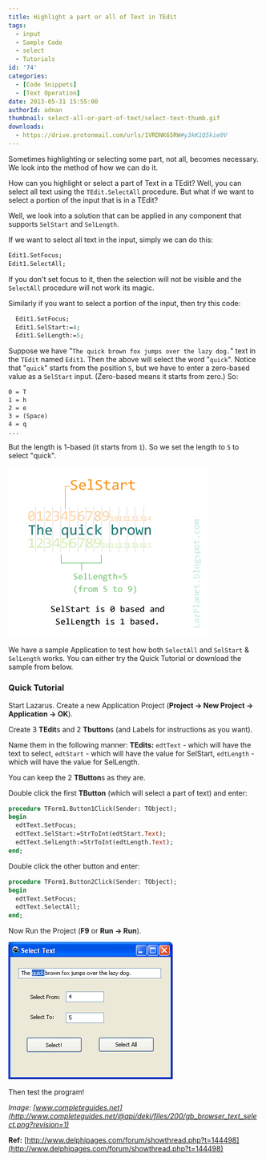 ```yaml
---
title: Highlight a part or all of Text in TEdit
tags:
  - input
  - Sample Code
  - select
  - Tutorials
id: '74'
categories:
  - [Code Snippets]
  - [Text Operation]
date: 2013-05-31 15:55:00
authorId: adnan
thumbnail: select-all-or-part-of-text/select-text-thumb.gif
downloads:
  - https://drive.protonmail.com/urls/1VRDNK65RW#y3kK1Q5kie0V
---
```


Sometimes highlighting or selecting some part, not all, becomes necessary. We look into the method of how we can do it.
<!-- more -->


How can you highlight or select a part of Text in a TEdit? Well, you can select all text using the `TEdit.SelectAll` procedure. But what if we want to select a portion of the input that is in a TEdit?

Well, we look into a solution that can be applied in any component that supports `SelStart` and `SelLength`.

If we want to select all text in the input, simply we can do this:

```pascal
Edit1.SetFocus;
Edit1.SelectAll;
```

If you don't set focus to it, then the selection will not be visible and the `SelectAll` procedure will not work its magic.

Similarly if you want to select a portion of the input, then try this code:

```pascal
  Edit1.SetFocus;
  Edit1.SelStart:=4;
  Edit1.SelLength:=5;
```

Suppose we have "`The quick brown fox jumps over the lazy dog.`" text in the `TEdit` named `Edit1`. Then the above will select the word "`quick`". Notice that "`quick`" starts from the position `5`, but we have to enter a zero-based value as a `SelStart` input. (Zero-based means it starts from zero.) So:

```
0 = T
1 = h
2 = e
3 = (Space)
4 = q
...
```

But the length is 1-based (it starts from `1`). So we set the length to `5` to select "quick".


![The way SelStart and SelLength differ](select-all-or-part-of-text/Char-Select-1.gif "The way SelStart and SelLength differ")


We have a sample Application to test how both `SelectAll` and `SelStart` & `SelLength` works. You can either try the Quick Tutorial or download the sample from below.


### Quick Tutorial


Start Lazarus. Create a new Application Project (**Project -> New Project -> Application -> OK**).

Create 3 **TEdit**s and 2 **Tbutton**s (and Labels for instructions as you want).

Name them in the following manner:
**TEdits:**
`edtText` - which will have the text to select,
`edtStart` - which will have the value for SelStart,
`edtLength` - which will have the value for SelLength.

You can keep the 2 **TButton**s as they are.

Double click the first **TButton** (which will select a part of text) and enter:

```pascal
procedure TForm1.Button1Click(Sender: TObject);
begin
  edtText.SetFocus;
  edtText.SelStart:=StrToInt(edtStart.Text);
  edtText.SelLength:=StrToInt(edtLength.Text);
end;
```

Double click the other button and enter:

```pascal
procedure TForm1.Button2Click(Sender: TObject);
begin
  edtText.SetFocus;
  edtText.SelectAll;
end;
```

Now Run the Project (**F9** or **Run -> Run**).


![](select-all-or-part-of-text/select-text-app.gif)


Then test the program!

_Image: [www.completeguides.net](http://www.completeguides.net/@api/deki/files/200/gb_browser_text_select.png?revision=1)_

**Ref:**
[http://www.delphipages.com/forum/showthread.php?t=144498](http://www.delphipages.com/forum/showthread.php?t=144498)
